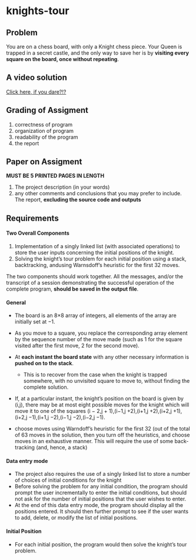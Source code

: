 # knights-tour

## Problem
 You are on a chess board, with only a Knight chess piece. Your Queen is trapped in a secret castle, and the only way to save her is by **visiting every square on the board, once without repeating**.

 ## A video solution

 [Click here, if you dare?!?](https://youtu.be/ab_dY3dZFHM?t=58s)

## Grading of Assigment
1) correctness of program
2) organization of program
3) readability of the program
4) the report

 ## Paper on Assigment
**MUST BE 5 PRINTED PAGES IN LENGTH**
1)  The project description (in your words)
2)   any other comments and conclusions that you may prefer to include. The report, **excluding the source code and outputs**


 ## Requirements
 #### Two Overall Components

1. Implementation of a singly linked list (with associated operations) to store the user inputs concerning the initial positions of the knight.
2. Solving the knight’s tour problem for each initial position using a stack, backtracking, andusing Warnsdoff’s heuristic for the first 32 moves.

The two components should work together. All the messages, and/or the transcript of a session demonstrating the successful operation of the complete program, **should be saved in the output file**.

 #### General
 * The board is an 8×8 array of integers, all elements of the array are initially set at −1.
 * As you move to a square, you replace the corresponding array element by the sequence number of the move made (such as 1 for the square visited after the first move, 2 for the second move).
 *  At **each instant the board state** with any other necessary information is **pushed on to the stack**.

    * This is to recover from the case when the knight is trapped somewhere, with no unvisited square to move to, without finding the complete solution.
* If, at a particular instant, the knight’s position on the board is given by (i,j), there may be at most eight possible moves for the knight which will move it to one of the squares (i − 2,j + 1),(i−1,j +2),(i+1,j +2),(i+2,j +1),(i+2,j −1),(i+1,j −2),(i−1,j −2),(i−2,j −1).
* choose moves using Warndoff’s heuristic for the first 32 (out of the total of 63 moves in the solution, then you turn off the heuristics, and choose moves in an exhaustive manner. This will require the use of some back-tracking (and, hence, a stack)
#### Data entry mode
* The project also requires the use of a singly linked list to store a number of choices of initial conditions for the knight
* Before solving the problem for any initial condition, the program should prompt the user incrementally to enter the initial conditions, but should not ask for the number of initial positions that the user wishes to enter.
* At the end of this data entry mode, the program should display all the positions entered. It should then further prompt to see if the user wants to add, delete, or modify the list of initial positions.

#### Initial Position
* For each initial position, the program would then solve the knight’s tour problem.
